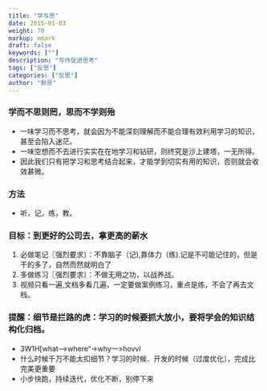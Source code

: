 ```yaml
---  
title: "学与思"  
date: 2015-01-03
weight: 70  
markup: mmark  
draft: false  
keywords: [""]  
description: "写作促进思考"  
tags: ["反思"]  
categories: ["反思"]  
author: "默哥"  
---  
```

### 学而不思则罔，思而不学则殆
*  一味学习而不思考，就会因为不能深刻理解而不能合理有效利用学习的知识，甚至会陷入迷茫。
*  一味空想而不去进行实实在在地学习和钻研，则终究是沙上建塔，一无所得。
*  因此我们只有把学习和思考结合起来，才能学到切实有用的知识，否则就会收效甚微。

### 方法
* 听，记，练，教。

### 目标：到更好的公司去，拿更高的薪水
1. 必做笔记〖强烈要求〕：不靠脑子（记),靠体力（练).记是不可能记住的，但是干的多了，自然而然就明白了
2. 多做练习〖强烈要求〕：不做无用之功，以战养战。
3. 视频只看一遍,文档多看几遍，一定要做案例练习，重点是练，不会了再去文档。

### 提醒：细节是拦路的虎：学习的时候要抓大放小，要将学会的知识结构化归档。
* 3W1H[what-->where“->why一>hovvl
* 什么时候千万不能太扣细节？学习的时候．开发的时候（过度优化〕，完成比完美更重要
* 小步快跑，持续迭代，优化不断，别停下来